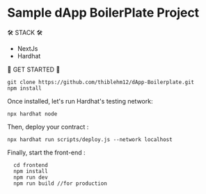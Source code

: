 # Sample dApp BoilerPlate Project

🛠️ STACK 🛠️
  - NextJs
  - Hardhat
  
 🚀 GET STARTED 🚀

```shell
git clone https://github.com/thiblehm12/dApp-Boilerplate.git
npm install
```

Once installed, let's run Hardhat's testing network:
```shell
npx hardhat node
```

Then, deploy your contract :

```shell
npx hardhat run scripts/deploy.js --network localhost
```
Finally, start the front-end :

```shell
  cd frontend
  npm install
  npm run dev
  npm run build //for production
```

